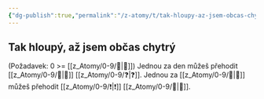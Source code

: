 ```yaml
---
{"dg-publish":true,"permalink":"/z-atomy/t/tak-hloupy-az-jsem-obcas-chytry/"}
---
```


## Tak hloupý, až jsem občas chytrý
(Požadavek: 0 >= [[z_Atomy/0-9/📖\|📖]]) Jednou za den můžeš přehodit [[z_Atomy/0-9/📖\|📖]] [[z_Atomy/0-9/❓\|❓]]. 
Jednou za [[z_Atomy/0-9/🔋\|🔋]]  můžeš přehodit [[z_Atomy/0-9/❗\|❗]] [[z_Atomy/0-9/📖\|📖]].